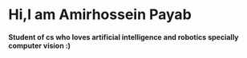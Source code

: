 <h1>     Hi,I am Amirhossein Payab   </h1>
<h4>      Student of cs who loves artificial intelligence and robotics specially computer vision :)  </h4> 



